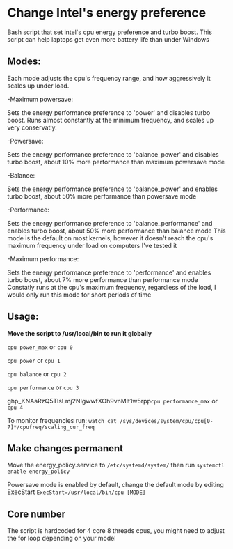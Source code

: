 # Change Intel's energy preference
Bash script that set intel's cpu energy preference and turbo boost.
This script can help laptops get even more battery life than under Windows


## Modes:

Each mode adjusts the cpu's frequency range, and how aggressively it scales up under load.

-Maximum powersave:

Sets the energy performance preference to 'power' and disables turbo boost.
Runs almost constantly at the minimum frequency, and scales up very conservatly.


-Powersave:
 
Sets the energy performance preference to 'balance_power' and disables turbo boost, about 10% more performance than maximum powersave mode


-Balance:

Sets the energy performance preference to 'balance_power' and enables turbo boost, about 50% more performance than powersave mode


-Performance:

Sets the energy performance preference to 'balance_performance' and enables turbo boost, about 50% more performance than balance mode
This mode is the default on most kernels, however it doesn't reach the cpu's maximum frequency under load on computers I've tested it


-Maximum performance:

Sets the energy performance preference to 'performance' and enables turbo boost, about 7% more performance than performance mode
Constatly runs at the cpu's maximum frequency, regardless of the load, I would only run this mode for short periods of time


## Usage:

**Move the script to /usr/local/bin to run it globally**


`cpu power_max` or `cpu 0`

`cpu power` or `cpu 1`

`cpu balance` or `cpu 2`

`cpu performance` or `cpu 3`

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`cpu performance_max` or `cpu 4`

To monitor frequencies run:
`watch cat /sys/devices/system/cpu/cpu[0-7]*/cpufreq/scaling_cur_freq`


## Make changes permanent

Move the energy_policy.service to `/etc/systemd/system/`
then run `systemctl enable energy_policy`

Powersave mode is enabled by default, change the default mode by editing ExecStart
`ExecStart=/usr/local/bin/cpu [MODE]`


## Core number

The script is hardcoded for 4 core 8 threads cpus, you might need to adjust the for loop depending on your model
